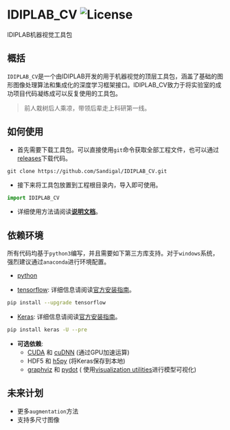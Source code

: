 # IDIPLAB_CV ![License](https://img.shields.io/aur/license/yaourt.svg?style=plastic)

IDIPLAB机器视觉工具包



## 概括

`IDIPLAB_CV`是一个由IDIPLAB开发的用于机器视觉的顶层工具包，涵盖了基础的图形图像处理算法和集成化的深度学习框架接口。IDIPLAB_CV致力于将实验室的成功项目代码凝练成可以反复使用的工具包。

> 前人栽树后人乘凉，带领后辈走上科研第一线。



## 如何使用

- 首先需要下载工具包。可以直接使用`git`命令获取全部工程文件，也可以通过[releases](https://github.com/Sandigal/IDIPLAB_CV/releases)下载代码。

```
git clone https://github.com/Sandigal/IDIPLAB_CV.git
```

- 接下来将工具包放置到工程根目录内，导入即可使用。

```python
import IDIPLAB_CV
```

- 详细使用方法请阅读[**说明文档**](https://github.com/Sandigal/IDIPLAB_CV/wiki)。





## 依赖环境
所有代码均基于`python3`编写，并且需要如下第三方库支持。对于`windows`系统，强烈建议通过`anaconda`进行环境配置。

- [python](https://www.python.org/)

* [tensorflow](https://www.tensorflow.org/): 详细信息请阅读[官方安装指南](https://www.tensorflow.org/install/)。
```bash
pip install --upgrade tensorflow
```

* [Keras](https://keras.io/): 详细信息请阅读[官方安装指南](https://keras.io/#installation)。
```bash
pip install keras -U --pre
```
* **可选依赖**:
  -  [CUDA](http://www.r-tutor.com/gpu-computing/cuda-installation/cuda7.5-ubuntu) 和 [cuDNN](http://askubuntu.com/questions/767269/how-can-i-install-cudnn-on-ubuntu-16-04) (通过GPU加速运算)
  - HDF5 和 [h5py](http://docs.h5py.org/en/latest/build.html) (将Keras保存到本地)
  - [graphviz](https://graphviz.gitlab.io/download/) 和 [pydot](https://github.com/erocarrera/pydot) ( 使用[visualization utilities](https://keras.io/visualization/)进行模型可视化)




## 未来计划
* 更多`augmentation`方法
* 支持多尺寸图像

